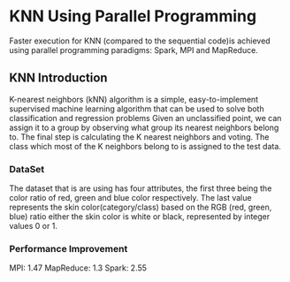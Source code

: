 # KNN Using Parallel Programming
Faster execution for KNN (compared to the sequential code)is achieved using parallel programming paradigms: Spark, MPI and MapReduce. 
## KNN Introduction

K-nearest neighbors (kNN) algorithm is a simple, easy-to-implement supervised machine learning algorithm that can be used to solve both classification and regression problems
Given an unclassified point, we can assign it to a group by observing what group its nearest neighbors belong to. The final step is calculating the K nearest neighbors and voting. The class which most of the K neighbors belong to is assigned to the test data.
### DataSet 
The dataset that is are using has four attributes, the first three being the color ratio of red, green and blue color respectively. The last value represents the skin color(category/class) based on the RGB (red, green, blue) ratio either the skin color is white or black, represented by integer values 0 or 1.
### Performance Improvement
MPI: 1.47
MapReduce: 1.3 
Spark: 2.55
